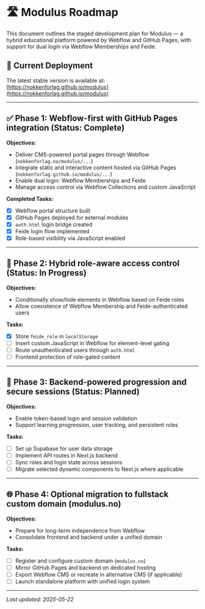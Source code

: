 # 🛣️ Modulus Roadmap

This document outlines the staged development plan for Modulus — a hybrid educational platform powered by Webflow and GitHub Pages, with support for dual login via Webflow Memberships and Feide.

## 🔖 Current Deployment

The latest stable version is available at:  
[https://nokkenforlag.github.io/modulus](https://nokkenforlag.github.io/modulus)

---

## ✅ Phase 1: Webflow-first with GitHub Pages integration (Status: Complete)

**Objectives:**
- Deliver CMS-powered portal pages through Webflow (`nokkenforlag.no/modulus/...`)
- Integrate static and interactive content hosted via GitHub Pages (`nokkenforlag.github.io/modulus/...`)
- Enable dual login: Webflow Memberships and Feide
- Manage access control via Webflow Collections and custom JavaScript

**Completed Tasks:**
- [x] Webflow portal structure built
- [x] GitHub Pages deployed for external modules
- [x] `auth.html` login bridge created
- [x] Feide login flow implemented
- [x] Role-based visibility via JavaScript enabled

---

## 🔄 Phase 2: Hybrid role-aware access control (Status: In Progress)

**Objectives:**
- Conditionally show/hide elements in Webflow based on Feide roles
- Allow coexistence of Webflow Membership and Feide-authenticated users

**Tasks:**
- [x] Store `feide_role` in `localStorage`
- [ ] Insert custom JavaScript in Webflow for element-level gating
- [ ] Route unauthenticated users through `auth.html`
- [ ] Frontend protection of role-gated content

---

## 🚀 Phase 3: Backend-powered progression and secure sessions (Status: Planned)

**Objectives:**
- Enable token-based login and session validation
- Support learning progression, user tracking, and persistent roles

**Tasks:**
- [ ] Set up Supabase for user data storage
- [ ] Implement API routes in Next.js backend
- [ ] Sync roles and login state across sessions
- [ ] Migrate selected dynamic components to Next.js where applicable

---

## 🌐 Phase 4: Optional migration to fullstack custom domain (modulus.no)

**Objectives:**
- Prepare for long-term independence from Webflow
- Consolidate frontend and backend under a unified domain

**Tasks:**
- [ ] Register and configure custom domain (`modulus.no`)
- [ ] Mirror GitHub Pages and backend on dedicated hosting
- [ ] Export Webflow CMS or recreate in alternative CMS (if applicable)
- [ ] Launch standalone platform with unified login system

---

_Last updated: 2025-05-22_